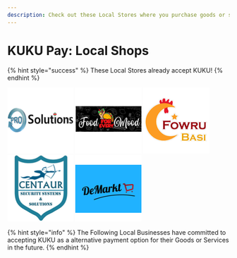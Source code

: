 ```yaml
---
description: Check out these Local Stores where you purchase goods or services with KUKU
---
```


# KUKU Pay: Local Shops

{% hint style="success" %}
These Local Stores already accept KUKU!
{% endhint %}

![ProSolutions](../../../.gitbook/assets/prosol.png) ![Food for every Mood](../../../.gitbook/assets/food.png) ![Fowru Basi](../../../.gitbook/assets/fowrubasi.png) ![Centaur Security](../../../.gitbook/assets/centaur.png) ![DeMarkt](../../../.gitbook/assets/demarkt.png)

{% hint style="info" %}
The Following Local Businesses have committed to accepting KUKU as a alternative payment option for their Goods or Services in the future.
{% endhint %}
